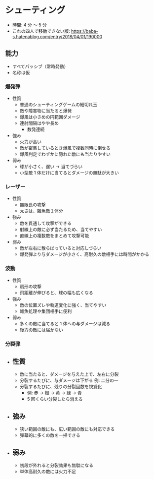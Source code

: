 # シューティング

- 時間: 4 分 ～ 5 分
- これの四人で移動できない版: https://baba-s.hatenablog.com/entry/2018/04/01/190000

## 能力

- すべてパッシブ（常時発動）
- 名称は仮

### 爆発弾

- 性質
  - 普通のシューティングゲームの細切れ玉
  - 敵や障害物に当たると爆発
  - 爆風は小さめの円範囲ダメージ
  - 連射間隔はやや長め
    - 数発連続
- 強み
  - 火力が高い
  - 敵が密集しているとき爆風で複数同時に倒せる
  - 爆風判定でわずかに隠れた敵にも当たりやすい
- 弱み
  - 球が小さく、遅い → 当てづらい
  - 小型敵 1 体だけに当てるとダメージの無駄が大きい

### レーザー

- 性質
  - 無限長の攻撃
  - 太さは、雑魚敵１体分
- 強み
  - 敵を貫通して攻撃ができる
  - 射線上の敵に必ず当たるため、当てやすい
  - 直線上の複数敵をまとめて攻撃可能
- 弱み
  - 敵が左右に散らばっていると対応しづらい
  - 爆発弾より与ダメージが小さく、高耐久の敵相手には時間がかかる

### 波動

- 性質
  - 扇形の攻撃
  - 飛距離が伸びると、球の幅も広くなる
- 強み
  - 敵の位置ズレや軌道変化に強く、当てやすい
  - 雑魚処理や集団相手に便利
- 弱み
  - 多くの敵に当てると 1 体への与ダメージは減る
  - 後方の敵には届かない

### 分裂弾

- ## 性質
  - 敵に当たると、ダメージを与えた上で、左右に分裂
  - 分裂するたびに、与ダメージは下がる
    例: 二分の一
  - 分裂するたびに、残りの分裂回数を視覚化
    - 例: 赤 → 橙 → 黄 → 緑 → 青
    - 5 回くらい分裂したら消える
- ## 強み
  - 狭い範囲の敵にも、広い範囲の敵にも対応できる
  - 弾幕的に多くの敵を一掃できる
- ## 弱み
  - 初段が外れると分裂効果も無駄になる
  - 単体高耐久の敵には火力不足
